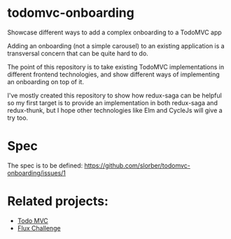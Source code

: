 # todomvc-onboarding
Showcase different ways to add a complex onboarding to a TodoMVC app

Adding an onboarding (not a simple carousel) to an existing application is a transversal concern that can be quite hard to do. 

The point of this repository is to take existing TodoMVC implementations in different frontend technologies, and show different ways of implementing an onboarding on top of it.

I've mostly created this repository to show how redux-saga can be helpful so my first target is to provide an implementation in both redux-saga and redux-thunk, but I hope other technologies like Elm and CycleJs will give a try too.


# Spec

The spec is to be defined: https://github.com/slorber/todomvc-onboarding/issues/1

# Related projects: 
- [Todo MVC](https://github.com/tastejs/todomvc)
- [Flux Challenge](https://github.com/staltz/flux-challenge)


